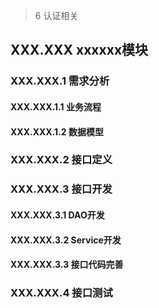 >  6 认证相关

## XXX.XXX xxxxxx模块

### XXX.XXX.1 需求分析

#### XXX.XXX.1.1 业务流程

#### XXX.XXX.1.2 数据模型

### XXX.XXX.2 接口定义



### XXX.XXX.3 接口开发

#### XXX.XXX.3.1 DAO开发

#### XXX.XXX.3.2 Service开发

#### XXX.XXX.3.3 接口代码完善

### XXX.XXX.4 接口测试